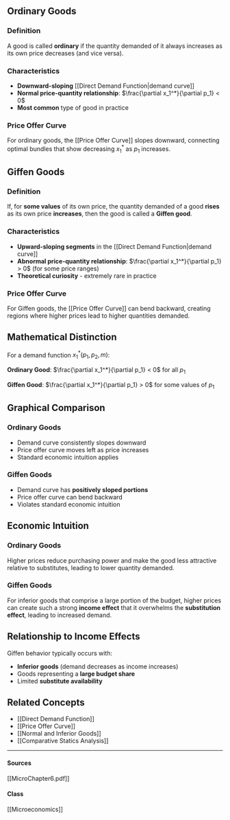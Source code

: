 ## Ordinary Goods

### Definition
A good is called **ordinary** if the quantity demanded of it always increases as its own price decreases (and vice versa).

### Characteristics
- **Downward-sloping** [[Direct Demand Function|demand curve]]
- **Normal price-quantity relationship**: $\frac{\partial x_1^*}{\partial p_1} < 0$
- **Most common** type of good in practice

### Price Offer Curve
For ordinary goods, the [[Price Offer Curve]] slopes downward, connecting optimal bundles that show decreasing $x_1^*$ as $p_1$ increases.

## Giffen Goods

### Definition
If, for **some values** of its own price, the quantity demanded of a good **rises** as its own price **increases**, then the good is called a **Giffen good**.

### Characteristics
- **Upward-sloping segments** in the [[Direct Demand Function|demand curve]]
- **Abnormal price-quantity relationship**: $\frac{\partial x_1^*}{\partial p_1} > 0$ (for some price ranges)
- **Theoretical curiosity** - extremely rare in practice

### Price Offer Curve
For Giffen goods, the [[Price Offer Curve]] can bend backward, creating regions where higher prices lead to higher quantities demanded.

## Mathematical Distinction

For a demand function $x_1^*(p_1, p_2, m)$:

**Ordinary Good**: $\frac{\partial x_1^*}{\partial p_1} < 0$ for all $p_1$

**Giffen Good**: $\frac{\partial x_1^*}{\partial p_1} > 0$ for some values of $p_1$

## Graphical Comparison

### Ordinary Goods
- Demand curve consistently slopes downward
- Price offer curve moves left as price increases
- Standard economic intuition applies

### Giffen Goods  
- Demand curve has **positively sloped portions**
- Price offer curve can bend backward
- Violates standard economic intuition

## Economic Intuition

### Ordinary Goods
Higher prices reduce purchasing power and make the good less attractive relative to substitutes, leading to lower quantity demanded.

### Giffen Goods
For inferior goods that comprise a large portion of the budget, higher prices can create such a strong **income effect** that it overwhelms the **substitution effect**, leading to increased demand.

## Relationship to Income Effects

Giffen behavior typically occurs with:
- **Inferior goods** (demand decreases as income increases)
- Goods representing a **large budget share**
- Limited **substitute availability**

## Related Concepts

- [[Direct Demand Function]]
- [[Price Offer Curve]]  
- [[Normal and Inferior Goods]]
- [[Comparative Statics Analysis]]

---
#### Sources
[[MicroChapter6.pdf]]
#### Class
[[Microeconomics]]